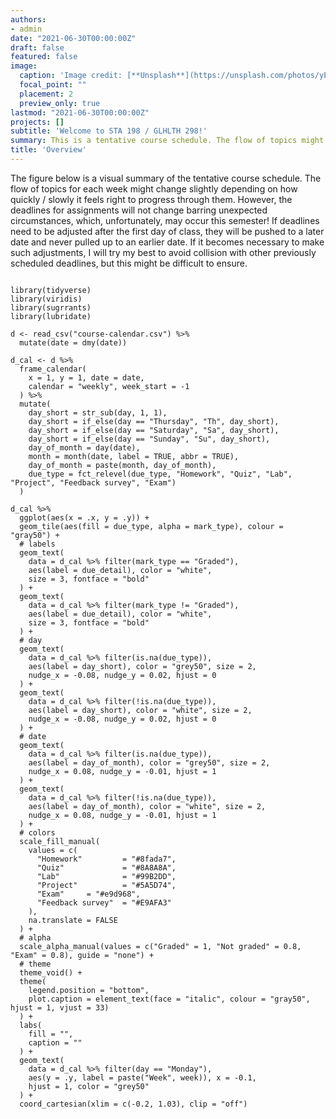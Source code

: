 ```yaml
---
authors:
- admin
date: "2021-06-30T00:00:00Z"
draft: false
featured: false
image:
  caption: 'Image credit: [**Unsplash**](https://unsplash.com/photos/yEauzeZU6xo)'
  focal_point: ""
  placement: 2
  preview_only: true
lastmod: "2021-06-30T00:00:00Z"
projects: []
subtitle: 'Welcome to STA 198 / GLHLTH 298!'
summary: This is a tentative course schedule. The flow of topics might change slightly depending on how quickly / slowly it feels right to progress through them. However the deadlines for assignments will not change barring unexpected circumstances.
title: 'Overview'
---
```




The figure below is a visual summary of the tentative course schedule. The flow of topics for each week might change slightly depending on how quickly / slowly it feels right to progress through them. However, the deadlines for assignments will not change barring unexpected circumstances, which, unfortunately, may occur this semester! If deadlines need to be adjusted after the first day of class, they will be pushed to a later date and never pulled up to an earlier date. If it becomes necessary to make such adjustments, I will try my best to avoid collision with other previously scheduled deadlines, but this might be difficult to ensure.


```{r echo=FALSE, warning=FALSE, message=FALSE, out.width="100%", fig.asp=0.9}

library(tidyverse)
library(viridis)
library(sugrrants)
library(lubridate)

d <- read_csv("course-calendar.csv") %>%
  mutate(date = dmy(date))

d_cal <- d %>%
  frame_calendar(
    x = 1, y = 1, date = date,
    calendar = "weekly", week_start = -1
  ) %>%
  mutate(
    day_short = str_sub(day, 1, 1),
    day_short = if_else(day == "Thursday", "Th", day_short),
    day_short = if_else(day == "Saturday", "Sa", day_short),
    day_short = if_else(day == "Sunday", "Su", day_short),
    day_of_month = day(date),
    month = month(date, label = TRUE, abbr = TRUE),
    day_of_month = paste(month, day_of_month),
    due_type = fct_relevel(due_type, "Homework", "Quiz", "Lab", "Project", "Feedback survey", "Exam")
  )

d_cal %>%
  ggplot(aes(x = .x, y = .y)) +
  geom_tile(aes(fill = due_type, alpha = mark_type), colour = "gray50") +
  # labels
  geom_text(
    data = d_cal %>% filter(mark_type == "Graded"),
    aes(label = due_detail), color = "white",
    size = 3, fontface = "bold"
  ) +
  geom_text(
    data = d_cal %>% filter(mark_type != "Graded"),
    aes(label = due_detail), color = "white",
    size = 3, fontface = "bold"
  ) +
  # day
  geom_text(
    data = d_cal %>% filter(is.na(due_type)),
    aes(label = day_short), color = "grey50", size = 2,
    nudge_x = -0.08, nudge_y = 0.02, hjust = 0
  ) +
  geom_text(
    data = d_cal %>% filter(!is.na(due_type)),
    aes(label = day_short), color = "white", size = 2,
    nudge_x = -0.08, nudge_y = 0.02, hjust = 0
  ) +
  # date
  geom_text(
    data = d_cal %>% filter(is.na(due_type)),
    aes(label = day_of_month), color = "grey50", size = 2,
    nudge_x = 0.08, nudge_y = -0.01, hjust = 1
  ) +
  geom_text(
    data = d_cal %>% filter(!is.na(due_type)),
    aes(label = day_of_month), color = "white", size = 2,
    nudge_x = 0.08, nudge_y = -0.01, hjust = 1
  ) +
  # colors
  scale_fill_manual(
    values = c(
      "Homework"         = "#8fada7",
      "Quiz"             = "#8A8A8A",
      "Lab"              = "#99B2DD",
      "Project"          = "#5A5D74",
      "Exam"     = "#e9d968",
      "Feedback survey"  = "#E9AFA3"
    ),
    na.translate = FALSE
  ) +
  # alpha
  scale_alpha_manual(values = c("Graded" = 1, "Not graded" = 0.8, "Exam" = 0.8), guide = "none") +
  # theme
  theme_void() +
  theme(
    legend.position = "bottom",
    plot.caption = element_text(face = "italic", colour = "gray50", hjust = 1, vjust = 33)
  ) +
  labs(
    fill = "",
    caption = ""
  ) +
  geom_text(
    data = d_cal %>% filter(day == "Monday"),
    aes(y = .y, label = paste("Week", week)), x = -0.1,
    hjust = 1, color = "grey50"
  ) +
  coord_cartesian(xlim = c(-0.2, 1.03), clip = "off")
```



